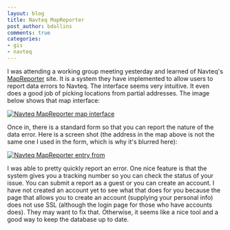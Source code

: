 ```yaml
---
layout: blog
title: Navteq MapReporter
post_author: bdollins
comments: true
categories:
- gis
- navteq
---
```


I was attending a working group meeting yesterday and learned of Navteq's <a href="http://mapreporter.com">MapReporter</a> site. It is a system they have implemented to allow users to report data errors to Navteq. The interface seems very intuitive. It even does a good job of picking locations from partial addresses. The image below shows that map interface:

<a href="http://geobabble.files.wordpress.com/2007/11/navteq_mapreporter1.png" title="Navteq MapReporter map interface"><img alt="Navteq MapReporter map interface" src="http://geobabble.files.wordpress.com/2007/11/navteq_mapreporter1.thumbnail.png" /></a>

Once in, there is a standard form so that you can report the nature of the data error. Here is a screen shot (the address in the map above is not the same one I used in the form, which is why it's blurred here):

<a href="http://geobabble.files.wordpress.com/2007/11/navteq_mapreporter2.png" title="Navteq MapReporter entry from"><img alt="Navteq MapReporter entry from" src="http://geobabble.files.wordpress.com/2007/11/navteq_mapreporter2.thumbnail.png" /></a>

I was able to pretty quickly report an error. One nice feature is that the system gives you a tracking number so you can check the status of your issue. You can submit a report as a guest or you can create an account. I have not created an account yet to see what that does for you because the page that allows you to create an account (supplying your personal info) does not use SSL (although the login page for those who have accounts does). They may want to fix that. Otherwise, it seems like a nice tool and a good way to keep the database up to date.